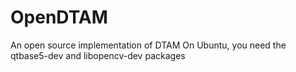 OpenDTAM
========

An open source implementation of DTAM
On Ubuntu, you need the qtbase5-dev and libopencv-dev packages
